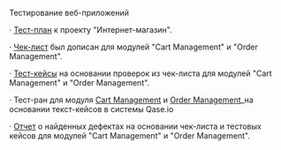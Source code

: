 Тестирование веб-приложений

· [Тест-план](https://docs.google.com/spreadsheets/d/1KTWWBn8xox0zrDgqzELr3KRs1LWVP_SveML8QMtD8m0/edit?gid=0#gid=0) к проекту "Интернет-магазин".

· [Чек-лист](https://docs.google.com/spreadsheets/d/1NtJxAYc4b3UmltKsxwuzqsysUFrU6yjPwWvHSFvh348/edit?gid=0#gid=0) был дописан для модулей "Cart Management" и "Order Management".

· [Тест-кейсы](https://github.com/Ulyana-Vlasenko/Web/blob/7f9a601c2c1c687dd385148dd8087c6299a4dca4/Web%20App%20Testing%20Ulyana%20Vlasenko.pdf) на основании проверок из чек-листа для модулей "Cart Management" и "Order Management".

· Тест-ран для модуля [Cart Management](https://github.com/Ulyana-Vlasenko/Web/blob/c3ef2ffdad6cb0b5a9741c735468d32f4151f37c/Cart%20Management.pdf) и [Order Management](https://github.com/Ulyana-Vlasenko/Web/blob/c3ef2ffdad6cb0b5a9741c735468d32f4151f37c/Order%20Management.pdf)_на основании текст-кейсов в системы Qase.io

· [Отчет](https://github.com/Ulyana-Vlasenko/Web/blob/8c76531e5287f27abc31f98443992be9749078da/Bug%20Cart%20Management%20and%20Order%20Management%20Ulyana%20Vlasenko%20.xlsx) о найденных дефектах на основании чек-листа и тестовых кейсов для модулей "Cart Management" и "Order Management".
